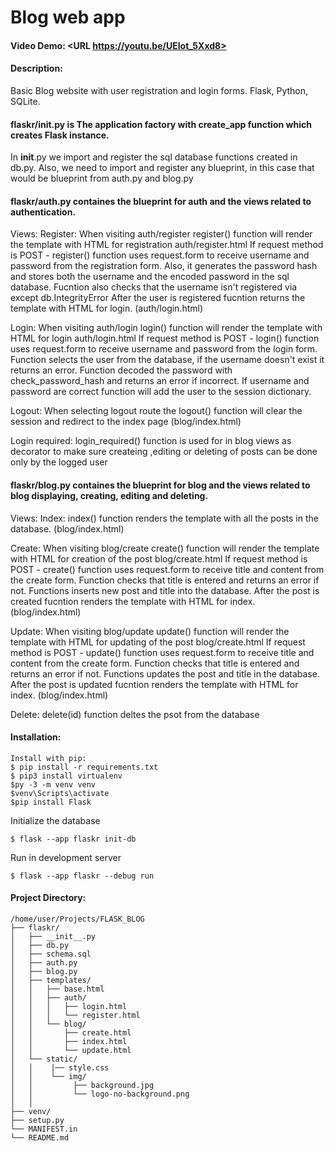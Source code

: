 # Blog web app
#### Video Demo:  <URL https://youtu.be/UEIot_5Xxd8>
#### Description:
Basic Blog website with user registration and login forms.
Flask, Python, SQLite.

#### flaskr/__init__.py is The application factory with create_app function which creates Flask instance.
In __init__.py we import and register the sql database functions created in db.py. 
Also, we need to import and register any blueprint, in this case that would be blueprint from
auth.py and blog.py

#### flaskr/auth.py containes the blueprint for auth and the views related to authentication.
Views:
Register:
When visiting auth/register register() function will render the template with HTML for registration auth/register.html
If request method is POST -
register() function uses request.form to receive username and password from the registration form.
Also, it generates the password hash and stores both the username and the encoded password in the sql database.
Fucntion also checks that the username isn't registered via except db.IntegrityError
After the user is registered fucntion returns the template with HTML for login. (auth/login.html)

Login:
When visiting auth/login login() function will render the template with HTML for login auth/login.html
If request method is POST -
login() function uses request.form to receive username and password from the login form.
Function selects the user from the database, if the username doesn't exist it returns an error.
Function decoded the password with check_password_hash and returns an error if incorrect.
If username and password are correct function will add the user to the session dictionary.

Logout:
When selecting logout route the logout() function will clear the session and redirect to the index page (blog/index.html)

Login required:
login_required() function is used for in blog views as decorator to make sure createing ,editing or deleting of posts
can be done only by the logged user


#### flaskr/blog.py containes the blueprint for blog and the views related to blog displaying, creating, editing and deleting.
Views:
Index:
index() function renders the template with all the posts in the database. (blog/index.html)

Create:
When visiting blog/create create() function will render the template with HTML for creation of the post blog/create.html
If request method is POST -
create() function uses request.form to receive title and content from the create form.
Function checks that title is entered and returns an error if not. Functions inserts new post and title into the database.
After the post is created fucntion renders the template with HTML for index. (blog/index.html)

Update:
When visiting blog/update update() function will render the template with HTML for updating of the post blog/create.html
If request method is POST -
update() function uses request.form to receive title and content from the create form.
Function checks that title is entered and returns an error if not. Functions updates the post and title in the database.
After the post is updated fucntion renders the template with HTML for index. (blog/index.html)

Delete:
delete(id) function deltes the psot from the database

#### Installation:
```
Install with pip:
$ pip install -r requirements.txt
$ pip3 install virtualenv
$py -3 -m venv venv
$venv\Scripts\activate
$pip install Flask
```

Initialize the database
```
$ flask --app flaskr init-db
```

Run in development server
```
$ flask --app flaskr --debug run
```

#### Project Directory:
```
/home/user/Projects/FLASK_BLOG
├── flaskr/
│   ├── __init__.py
│   ├── db.py
│   ├── schema.sql
│   ├── auth.py
│   ├── blog.py
│   ├── templates/
│   │   ├── base.html
│   │   ├── auth/
│   │   │   ├── login.html
│   │   │   └── register.html
│   │   └── blog/
│   │       ├── create.html
│   │       ├── index.html
│   │       └── update.html
│   └── static/
│   │    |── style.css
│   │    └── img/
│   │         ├── background.jpg
│   │         └── logo-no-background.png
│   │       
├── venv/
├── setup.py
└── MANIFEST.in
└── README.md

```